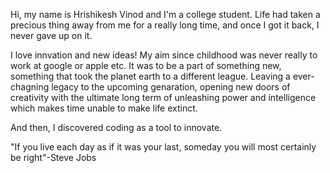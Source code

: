 Hi, my name is Hrishikesh Vinod and I'm a college student. 
Life had taken a precious thing away from me for a really long time, and once I got it back, I never gave up on it.

I love innvation and new ideas! My aim since childhood was never really to work at google or apple etc. It was to be a part of something new, something that took the planet earth
to a different league. Leaving a ever-chagning legacy to the upcoming genaration, opening new doors of creativity with the ultimate long term of unleashing power and intelligence
which makes time unable to make life extinct.

And then, I discovered coding as a tool to innovate.

"If you live each day as if it was your last, someday you will most certainly be right"-Steve Jobs

<!---
singleslit/singleslit is a ✨ special ✨ repository because its `README.md` (this file) appears on your GitHub profile.
You can click the Preview link to take a look at your changes.
--->
